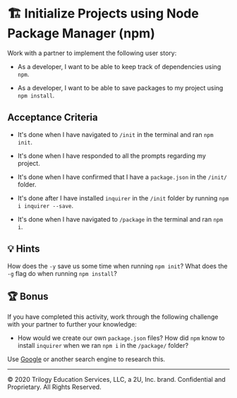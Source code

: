# 🏗️ Initialize Projects using Node Package Manager (npm)

Work with a partner to implement the following user story:

* As a developer, I want to be able to keep track of dependencies using `npm`. 

* As a developer, I want to be able to save packages to my project using `npm install`.

## Acceptance Criteria

* It's done when I have navigated to `/init` in the terminal and ran `npm init`.

* It's done when I have responded to all the prompts regarding my project.

* It's done when I have confirmed that I have a `package.json` in the `/init/` folder.

* It's done after I have installed `inquirer` in the `/init` folder by running `npm i inquirer --save`.

* It's done when I have navigated to `/package` in the terminal and ran `npm i`.

## 💡 Hints

How does the `-y` save us some time when running `npm init`? What does the `-g` flag do when running `npm install`? 

## 🏆 Bonus

If you have completed this activity, work through the following challenge with your partner to further your knowledge:

* How would we create our own `package.json` files? How did `npm` know to install `inquirer` when we ran `npm i` in the `/package/` folder?

Use [Google](https://www.google.com) or another search engine to research this.

---

© 2020 Trilogy Education Services, LLC, a 2U, Inc. brand. Confidential and Proprietary. All Rights Reserved.